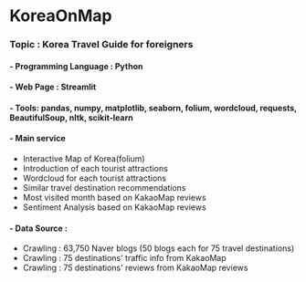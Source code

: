 # KoreaOnMap
### Topic : Korea Travel Guide for foreigners
#### - Programming Language : Python
#### - Web Page : Streamlit
#### - Tools: pandas, numpy, matplotlib, seaborn, folium, wordcloud, requests, BeautifulSoup, nltk, scikit-learn
#### - Main service
- Interactive Map of Korea(folium)
- Introduction of each tourist attractions
- Wordcloud for each tourist attractions
- Similar travel destination recommendations
- Most visited month based on KakaoMap reviews
- Sentiment Analysis based on KakaoMap reviews
#### - Data Source : 
- Crawling : 63,750 Naver blogs (50 blogs each for 75 travel destinations)
- Crawling : 75 destinations' traffic info from KakaoMap
- Crawling : 75 destinations' reviews from KakaoMap reviews
